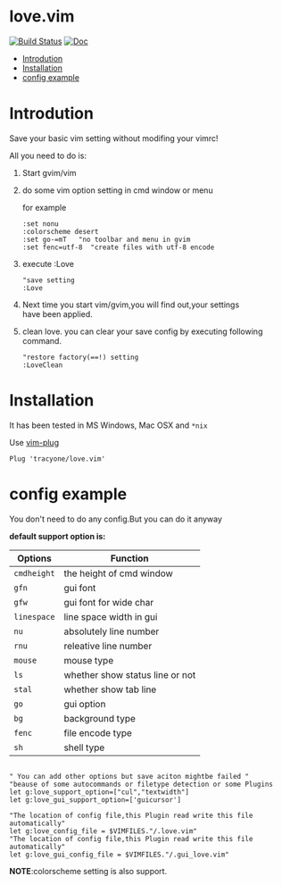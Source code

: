 # love.vim

[![Build Status](https://travis-ci.org/tracyone/love.vim.svg)](https://travis-ci.org/tracyone/love.vim)
[![Doc](https://img.shields.io/badge/doc-%3Ah%20love.txt-orange.svg)](doc/love.txt)


<!-- vim-markdown-toc GFM -->
* [Introdution](#introdution)
* [Installation](#installation)
* [config example](#config-example)

<!-- vim-markdown-toc -->
# Introdution

Save your basic vim setting without modifing your vimrc!

All you need to do is:

1. Start gvim/vim
2. do some vim option setting in cmd window or menu

    for example

	```vim
	:set nonu  
	:colorscheme desert
    :set go-=mT   "no toolbar and menu in gvim
    :set fenc=utf-8  "create files with utf-8 encode
	```

3. execute :Love

	```vim
    "save setting
    :Love
	```

4. Next time you start vim/gvim,you will find out,your settings  
have been applied.

5. clean love. you can clear your save config by executing following command.

	```vim
    "restore factory(==!) setting
    :LoveClean
	```

# Installation

It has been tested in MS Windows, Mac OSX and `*nix`

Use [vim-plug](https://github.com/junegunn/vim-plug)

```vim
Plug 'tracyone/love.vim'
```

# config example

You don't need to do any config.But you can do it anyway

**default support option is:**

 Options    | Function
 ------     | -------
`cmdheight` | the height of cmd window
`gfn`       | gui font
`gfw`       | gui font for wide char
`linespace` | line space width in gui
`nu`        | absolutely line number
`rnu`       | releative line number
`mouse`     | mouse type
`ls`        | whether show status line or not
`stal`      | whether show tab line
`go`        | gui option
`bg`        | background type
`fenc`      | file encode type
`sh`        | shell type

```vim

" You can add other options but save aciton mightbe failed "
"beause of some autocommands or filetype detection or some Plugins
let g:love_support_option=["cul","textwidth"]
let g:love_gui_support_option=['guicursor']

"The location of config file,this Plugin read write this file automatically"
let g:love_config_file = $VIMFILES."/.love.vim"
"The location of config file,this Plugin read write this file automatically"
let g:love_gui_config_file = $VIMFILES."/.gui_love.vim"

```

**NOTE**:colorscheme setting is also support.

